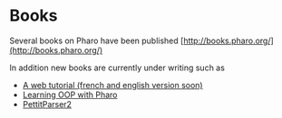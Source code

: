 # Books

Several books on Pharo have been published
[http://books.pharo.org/](http://books.pharo.org/)

In addition new books are currently under writing such as 
- [A web tutorial (french and english version soon)](https://github.com/SquareBracketAssociates/TinyBlogTutorial)
- [Learning OOP with Pharo](https://github.com/SquareBracketAssociates/LearningOOPWithPharo)
- [PettitParser2](https://kursjan.github.io/petitparser2/pillar-book/build/book.html)
